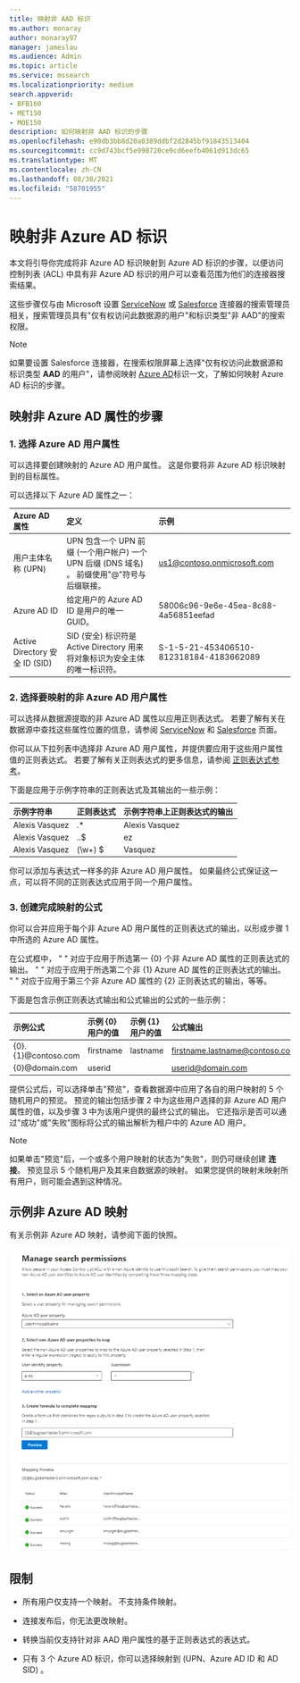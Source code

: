 ```yaml
---
title: 映射非 AAD 标识
ms.author: monaray
author: monaray97
manager: jameslau
ms.audience: Admin
ms.topic: article
ms.service: mssearch
ms.localizationpriority: medium
search.appverid:
- BFB160
- MET150
- MOE150
description: 如何映射非 AAD 标识的步骤
ms.openlocfilehash: e90db3bb8d20a0389ddbf2d2845bf91843513404
ms.sourcegitcommit: cc9d743bcf5e998720ce9cd6eefb4061d913dc65
ms.translationtype: MT
ms.contentlocale: zh-CN
ms.lasthandoff: 08/30/2021
ms.locfileid: "58701955"
---
```

# <a name="map-your-non-azure-ad-identities"></a>映射非 Azure AD 标识  

本文将引导你完成将非 Azure AD 标识映射到 Azure AD 标识的步骤，以便访问控制列表 (ACL) 中具有非 Azure AD 标识的用户可以查看范围为他们的连接器搜索结果。

这些步骤仅与由 Microsoft 设置 [ServiceNow](servicenow-connector.md) 或 [Salesforce](salesforce-connector.md) 连接器的搜索管理员相关，搜索管理员具有"仅有权访问此数据源的用户"和标识类型"非 AAD"的搜索权限。

>[!NOTE]
>如果要设置 Salesforce 连接器，在搜索权限屏幕上选择"仅有权访问此数据源和标识类型 **AAD** 的用户"，请参阅映射 [Azure AD](map-aad.md)标识一文，了解如何映射 Azure AD 标识的步骤。  

## <a name="steps-for-mapping-your-non-azure-ad-properties"></a>映射非 Azure AD 属性的步骤

### <a name="1-select-an-azure-ad-user-property"></a>1. 选择 Azure AD 用户属性  

可以选择要创建映射的 Azure AD 用户属性。 这是你要将非 Azure AD 标识映射到的目标属性。  

可以选择以下 Azure AD 属性之一：

| Azure AD 属性    | 定义           | 示例         |
| :------------------- | :------------------- |:--------------- |
| 用户主体名称 (UPN)  | UPN 包含一个 UPN 前缀 (一个用户帐户) 一个 UPN 后缀 (DNS 域名) 。 前缀使用"@"符号与后缀联接。 | us1@contoso.onmicrosoft.com |
| Azure AD ID                 | 给定用户的 Azure AD ID 是用户的唯一 GUID。                 | 58006c96-9e6e-45ea-8c88-4a56851eefad            |
| Active Directory 安全 ID (SID)                   | SID (安全) 标识符是 Active Directory 用来将对象标识为安全主体的唯一标识符。                  | S-1-5-21-453406510-812318184-4183662089             |

### <a name="2-select-non-azure-ad-user-properties-to-map"></a>2. 选择要映射的非 Azure AD 用户属性

可以选择从数据源提取的非 Azure AD 属性以应用正则表达式。 若要了解有关在数据源中查找这些属性位置的信息，请参阅 [ServiceNow](servicenow-connector.md) 和 [Salesforce](salesforce-connector.md) 页面。  

你可以从下拉列表中选择非 Azure AD 用户属性，并提供要应用于这些用户属性值的正则表达式。 若要了解有关正则表达式的更多信息，请参阅 [正则表达式参考]( https://docs.microsoft.com/dotnet/standard/base-types/regular-expression-language-quick-reference)。  

下面是应用于示例字符串的正则表达式及其输出的一些示例： 

| 示例字符串                  | 正则表达式                 | 示例字符串上正则表达式的输出           |
| :------------------- | :------------------- |:---------------|
| Alexis Vasquez  | .* | Alexis Vasquez |
| Alexis Vasquez                 | ..$                 | ez            |
| Alexis Vasquez                  |  (\w+) $                  | Vasquez             |

你可以添加与表达式一样多的非 Azure AD 用户属性。 如果最终公式保证这一点，可以将不同的正则表达式应用于同一个用户属性。  

### <a name="3-create-formula-to-complete-mapping"></a>3. 创建完成映射的公式

你可以合并应用于每个非 Azure AD 用户属性的正则表达式的输出，以形成步骤 1 中所选的 Azure AD 属性。

在公式框中， " " 对应于应用于所选第一 {0} 个非 Azure  AD 属性的正则表达式的输出。 " " 对应于应用于所选第二个非 {1} Azure  AD 属性的正则表达式的输出。 " " 对应于应用于第三个非 Azure AD 属性的 {2} 正则表达式的输出，等等。   

下面是包含示例正则表达式输出和公式输出的公式的一些示例： 

| 示例公式                  | 示例 {0} 用户的值                 | 示例 {1} 用户的值           | 公式输出                  |
| :------------------- | :------------------- |:---------------|:---------------|
| {0}.{1}@contoso.com  | firstname | lastname |firstname.lastname@contoso.com
| {0}@domain.com                 | userid                 |             |userid@domain.com

提供公式后，可以选择单击"预览"，查看数据源中应用了各自的用户映射的 5 个随机用户的预览。 预览的输出包括步骤 2 中为这些用户选择的非 Azure AD 用户属性的值，以及步骤 3 中为该用户提供的最终公式的输出。 它还指示是否可以通过"成功"或"失败"图标将公式的输出解析为租户中的 Azure AD 用户。  

>[!NOTE]
>如果单击"预览"后，一个或多个用户映射的状态为"失败"，则仍可继续创建 **连接**。 预览显示 5 个随机用户及其来自数据源的映射。 如果您提供的映射未映射所有用户，则可能会遇到这种情况。

## <a name="sample-non-azure-ad-mapping"></a>示例非 Azure AD 映射

有关示例非 Azure AD 映射，请参阅下面的快照。

![如何填写非 Azure AD 映射页面的示例快照。](media/non-aad-mapping.png)

## <a name="limitations"></a>限制  

- 所有用户仅支持一个映射。 不支持条件映射。  

- 连接发布后，你无法更改映射。  

- 转换当前仅支持针对非 AAD 用户属性的基于正则表达式的表达式。

- 只有 3 个 Azure AD 标识，你可以选择映射到 (UPN、Azure AD ID 和 AD SID) 。